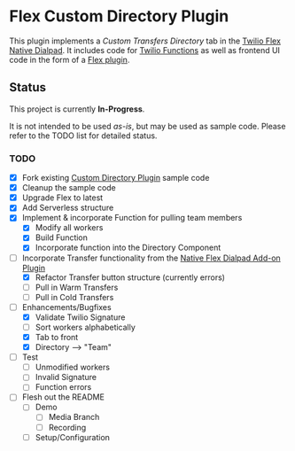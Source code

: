 # Flex Custom Directory Plugin

This plugin implements a *Custom Transfers Directory* tab in the [Twilio Flex](https://www.twilio.com/flex) [Native Dialpad](https://www.twilio.com/docs/flex/dialpad). It includes code for [Twilio Functions](https://www.twilio.com/docs/runtime/functions) as well as frontend UI code in the form of a [Flex plugin](https://www.twilio.com/docs/flex/quickstart/getting-started-plugin).

## Status

This project is currently **In-Progress**.

It is not intended to be used _as-is_, but may be used as sample code. Please refer to the TODO list for detailed status.

### TODO
- [X] Fork existing [Custom Directory Plugin](https://github.com/trogers-twilio/plugin-custom-directory/) sample code
- [X] Cleanup the sample code
- [X] Upgrade Flex to latest
- [X] Add Serverless structure
- [X] Implement & incorporate Function for pulling team members
  - [X] Modify all workers
  - [X] Build Function
  - [X] Incorporate function into the Directory Component
- [ ] Incorporate Transfer functionality from the [Native Flex Dialpad Add-on
 Plugin](https://github.com/twilio-professional-services/flex-dialpad-addon-plugin)
  - [X] Refactor Transfer button structure (currently errors)
  - [ ] Pull in Warm Transfers
  - [ ] Pull in Cold Transfers
- [ ] Enhancements/Bugfixes
  - [X] Validate Twilio Signature
  - [ ] Sort workers alphabetically
  - [X] Tab to front
  - [X] Directory --> "Team"
- [ ] Test
  - [ ] Unmodified workers
  - [ ] Invalid Signature
  - [ ] Function errors
- [ ] Flesh out the README
  - [ ] Demo
    - [ ] Media Branch
    - [ ] Recording
  - [ ] Setup/Configuration
